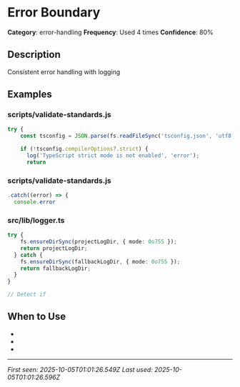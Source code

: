 # Error Boundary

**Category**: error-handling
**Frequency**: Used 4 times
**Confidence**: 80%

## Description
Consistent error handling with logging

## Examples

### scripts/validate-standards.js
```typescript
try {
    const tsconfig = JSON.parse(fs.readFileSync('tsconfig.json', 'utf8'));

    if (!tsconfig.compilerOptions?.strict) {
      log('TypeScript strict mode is not enabled', 'error');
      return
```


### scripts/validate-standards.js
```typescript
.catch((error) => {
  console.error
```


### src/lib/logger.ts
```typescript
try {
    fs.ensureDirSync(projectLogDir, { mode: 0o755 });
    return projectLogDir;
  } catch {
    fs.ensureDirSync(fallbackLogDir, { mode: 0o755 });
    return fallbackLogDir;
  }
}

// Detect if 
```


## When to Use
- 
- 
- 

---
*First seen: 2025-10-05T01:01:26.549Z*
*Last used: 2025-10-05T01:01:26.596Z*
